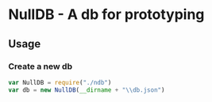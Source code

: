 # NullDB - A db for prototyping
## Usage
### Create a new db
```javascript
var NullDB = require("./ndb")
var db = new NullDB(__dirname + "\\db.json")
```
